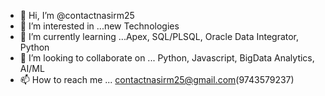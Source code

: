 - 👋 Hi, I’m @contactnasirm25
- 👀 I’m interested in ...new Technologies
- 🌱 I’m currently learning ...Apex, SQL/PLSQL, Oracle Data Integrator, Python
- 💞️ I’m looking to collaborate on ... Python, Javascript, BigData Analytics, AI/ML
- 📫 How to reach me ... contactnasirm25@gmail.com(9743579237)

<!---
contactnasirm25/contactnasirm25 is a ✨ special ✨ repository because its `README.md` (this file) appears on your GitHub profile.
You can click the Preview link to take a look at your changes.
--->
